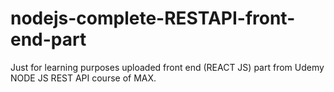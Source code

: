 # nodejs-complete-RESTAPI-front-end-part
Just for learning purposes uploaded front end (REACT JS) part from Udemy NODE JS REST API course of MAX. 
